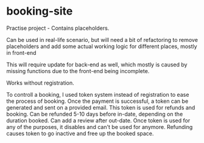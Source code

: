 # booking-site

Practise project - Contains placeholders.

Can be used in real-life scenario, but will need a bit of refactoring
to remove placeholders and add some actual working logic for different places, mostly in front-end

This will require update for back-end as well, which mostly is caused by missing functions due to
the front-end being incomplete.


Works without registration.

To controll a booking, I used token system instead of registration to ease the process of booking.
Once the payment is successful, a token can be generated and sent on a provided email.
This token is used for refunds and booking. Can be refunded 5-10 days before in-date, depending on the duration booked.
Can add a review after out-date. Once token is used for any of the purposes, it disables and can't be used for anymore.
Refunding causes token to go inactive and free up the booked space.
